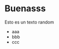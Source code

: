 <h1>
	Buenasss
</h1>
<p>
	Esto es un texto random
</p>
<ul>
	<li>aaa</li>
	<li>bbb</li>
	<li>ccc</li>
</ul>